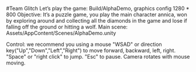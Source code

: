 #Team Glitch
Let’s play the game: Build/AlphaDemo, graphics config 1280 * 800 
Objective: It’s a puzzle game, you play the main character annica, won by exploring around and collecting all the diamonds in the game and lose if falling off the ground or hitting a wolf.
Main scene: Assets/AppContent/Scenes/AlphaDemo.unity

Control: we recommend you using a mouse
"WSAD" or direction key("Up","Down","Left","Right") to move forward, backward, left, right.
"Space" or "right click" to jump.
"Esc" to pause.
Camera rotates with mouse moving.

